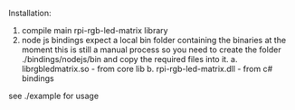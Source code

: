 Installation:

1. compile main rpi-rgb-led-matrix library 
2. node js bindings expect a local bin folder containing the binaries
   at the moment this is still a manual process so you need
   to create the folder ./bindings/nodejs/bin
   and copy the required files into it.
    a. librgbledmatrix.so      - from core lib
    b. rpi-rgb-led-matrix.dll  - from c# bindings

see ./example for usage